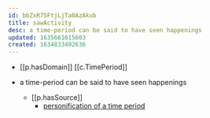 ```yaml
---
id: bbZxR75FtjLjTa0AzAkub
title: sawActivity
desc: a time-period can be said to have seen happenings
updated: 1635661615603
created: 1634833492636
---
```




- [[p.hasDomain]] [[c.TimePeriod]]

- a time-period can be said to have seen happenings
  - [[p.hasSource]]
    - [personification of a time period](https://www.reddit.com/r/grammar/comments/g69d1t/is_the_use_of_the_word_saw_to_describe_casualties/)
